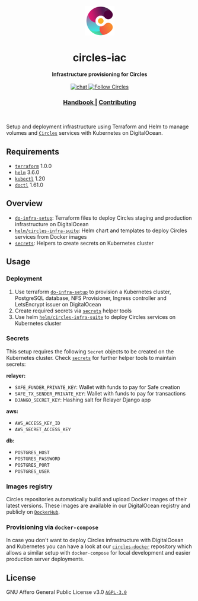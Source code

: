 <div align="center">
	<img width="80" src="https://raw.githubusercontent.com/CirclesUBI/.github/main/assets/logo.svg" />
</div>

<h1 align="center">circles-iac</h1>

<div align="center">
 <strong>
    Infrastructure provisioning for Circles
 </strong>
</div>

<br />

<div align="center"> 
  <!-- Discourse -->
  <a href="https://aboutcircles.com/">
    <img src="https://img.shields.io/discourse/topics?server=https%3A%2F%2Faboutcircles.com%2F&style=flat-square&color=%23faad26" alt="chat" height="18"/>
  </a>
  <!-- Twitter -->
  <a href="https://twitter.com/CirclesUBI">
    <img src="https://img.shields.io/twitter/follow/circlesubi.svg?label=twitter&style=flat-square&color=%23f14d48" alt="Follow Circles" height="18">
  </a>
</div>

<div align="center">
  <h3>
    <a href="https://handbook.joincircles.net">
      Handbook
    </a>
    <span> | </span>
    <a href="https://github.com/CirclesUBI/.github/blob/main/CONTRIBUTING.md">
      Contributing
    </a>
  </h3>
</div>

<br/>

Setup and deployment infrastructure using Terraform and Helm to manage volumes and [`Circles`] services with Kubernetes on DigitalOcean.

[`Circles`]: https://joincircles.net

## Requirements

* [`terraform`] 1.0.0
* [`helm`] 3.6.0
* [`kubectl`] 1.20
* [`doctl`] 1.61.0

[`doctl`]: https://docs.digitalocean.com/reference/doctl/how-to/install
[`kubectl`]: https://kubernetes.io/docs/tasks/tools
[`helm`]: https://helm.sh/docs/intro/install
[`terraform`]: https://www.terraform.io/downloads.html

## Overview

* [`do-infra-setup`]: Terraform files to deploy Circles staging and production infrastructure on DigitalOcean
* [`helm/circles-infra-suite`]: Helm chart and templates to deploy Circles services from Docker images
* [`secrets`]: Helpers to create secrets on Kubernetes cluster

[`do-infra-setup`]: do-infra-setup
[`helm/circles-infra-suite`]: helm/circles-infra-suite
[`secrets`]: secrets

## Usage

### Deployment

1. Use terraform [`do-infra-setup`] to provision a Kubernetes cluster, PostgreSQL database, NFS Provisioner, Ingress controller and LetsEncrypt issuer on DigitalOcean
2. Create required secrets via [`secrets`] helper tools
3. Use helm [`helm/circles-infra-suite`] to deploy Circles services on Kubernetes cluster

### Secrets

This setup requires the following `Secret` objects to be created on the Kubernetes cluster. Check [`secrets`] for further helper tools to maintain secrets:

**relayer:**

* `SAFE_FUNDER_PRIVATE_KEY`: Wallet with funds to pay for Safe creation
* `SAFE_TX_SENDER_PRIVATE_KEY`: Wallet with funds to pay for transactions
* `DJANGO_SECRET_KEY`: Hashing salt for Relayer Django app

**aws:**

* `AWS_ACCESS_KEY_ID`
* `AWS_SECRET_ACCESS_KEY`

**db:**

* `POSTGRES_HOST`
* `POSTGRES_PASSWORD`
* `POSTGRES_PORT`
* `POSTGRES_USER`

### Images registry

Circles repositories automatically build and upload Docker images of their latest versions. These images are available in our DigitalOcean registry and publicly on [`DockerHub`].

[`DockerHub`]: https://hub.docker.com/u/joincircles

### Provisioning via `docker-compose`

In case you don't want to deploy Circles infrastructure with DigitalOcean and Kubernetes you can have a look at our [`circles-docker`] repository which allows a similar setup with `docker-compose` for local development and easier production server deployments.

[`circles-docker`]: https://github.com/CirclesUBI/circles-docker

## License

GNU Affero General Public License v3.0 [`AGPL-3.0`]

[`AGPL-3.0`]: LICENSE
